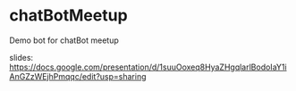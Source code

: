 # chatBotMeetup
Demo bot for chatBot meetup

slides: https://docs.google.com/presentation/d/1suuOoxeq8HyaZHgqlarlBodoIaY1iAnGZzWEjhPmqqc/edit?usp=sharing
